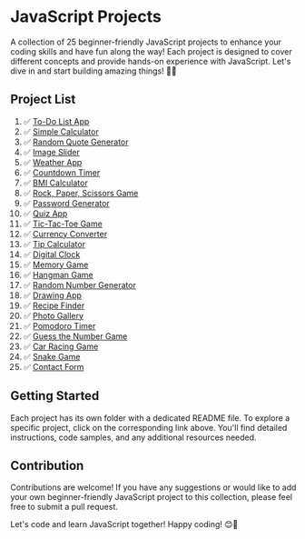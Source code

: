  # **JavaScript Projects**

A collection of 25 beginner-friendly JavaScript projects to enhance your coding skills and have fun along the way! Each project is designed to cover different concepts and provide hands-on experience with JavaScript. Let's dive in and start building amazing things! 💪🚀

## **Project List**

1. ✅ [To-Do List App](./1-Beginner-Projects/01-ToDo-List)
2. ✅ [Simple Calculator](./1-Beginner-Projects/02-calculator-app)
3. ✅ [Random Quote Generator](./quote-generator)
4. ✅ [Image Slider](./image-slider)
5. ✅ [Weather App](./weather-app)
6. ✅ [Countdown Timer](./countdown-timer)
7. ✅ [BMI Calculator](./bmi-calculator)
8. ✅ [Rock, Paper, Scissors Game](./rock-paper-scissors)
9. ✅ [Password Generator](./password-generator)
10. ✅ [Quiz App](./quiz-app)
11. ✅ [Tic-Tac-Toe Game](./tic-tac-toe)
12. ✅ [Currency Converter](./currency-converter)
13. ✅ [Tip Calculator](./tip-calculator)
14. ✅ [Digital Clock](./digital-clock)
15. ✅ [Memory Game](./memory-game)
16. ✅ [Hangman Game](./hangman-game)
17. ✅ [Random Number Generator](./random-number-generator)
18. ✅ [Drawing App](./drawing-app)
19. ✅ [Recipe Finder](./recipe-finder)
20. ✅ [Photo Gallery](./photo-gallery)
21. ✅ [Pomodoro Timer](./pomodoro-timer)
22. ✅ [Guess the Number Game](./guess-the-number)
23. ✅ [Car Racing Game](./car-racing)
24. ✅ [Snake Game](./snake-game)
25. ✅ [Contact Form](./contact-form)

## **Getting Started**

Each project has its own folder with a dedicated README file. To explore a specific project, click on the corresponding link above. You'll find detailed instructions, code samples, and any additional resources needed.

## **Contribution**

Contributions are welcome! If you have any suggestions or would like to add your own beginner-friendly JavaScript project to this collection, please feel free to submit a pull request.

Let's code and learn JavaScript together! Happy coding! 😊🌟
